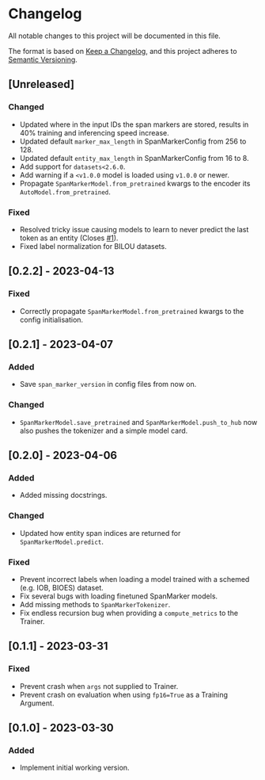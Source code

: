 # Changelog

All notable changes to this project will be documented in this file.

The format is based on [Keep a Changelog](https://keepachangelog.com/en/1.0.0/),
and this project adheres to [Semantic Versioning](https://semver.org/spec/v2.0.0.html).

<!--
Types of changes
* "Added" for new features.
* "Changed" for changes in existing functionality.
* "Deprecated" for soon-to-be removed features.
* "Removed" for now removed features.
* "Fixed" for any bug fixes.
* "Security" in case of vulnerabilities.
-->

## [Unreleased]

### Changed

- Updated where in the input IDs the span markers are stored, results in 40% training and inferencing speed increase.
- Updated default `marker_max_length` in SpanMarkerConfig from 256 to 128.
- Updated default `entity_max_length` in SpanMarkerConfig from 16 to 8.
- Add support for `datasets<2.6.0`.
- Add warning if a `<v1.0.0` model is loaded using `v1.0.0` or newer.
- Propagate `SpanMarkerModel.from_pretrained` kwargs to the encoder its `AutoModel.from_pretrained`.

### Fixed

- Resolved tricky issue causing models to learn to never predict the last token as an entity (Closes [#1](https://github.com/tomaarsen/SpanMarkerNER/pull/1)).
- Fixed label normalization for BILOU datasets.

## [0.2.2] - 2023-04-13

### Fixed

- Correctly propagate `SpanMarkerModel.from_pretrained` kwargs to the config initialisation.

## [0.2.1] - 2023-04-07

### Added

- Save `span_marker_version` in config files from now on.

### Changed

- `SpanMarkerModel.save_pretrained` and `SpanMarkerModel.push_to_hub` now also pushes the tokenizer and a simple model card.

## [0.2.0] - 2023-04-06

### Added

- Added missing docstrings.

### Changed

- Updated how entity span indices are returned for `SpanMarkerModel.predict`.

### Fixed

- Prevent incorrect labels when loading a model trained with a schemed (e.g. IOB, BIOES) dataset.
- Fix several bugs with loading finetuned SpanMarker models.
- Add missing methods to `SpanMarkerTokenizer`.
- Fix endless recursion bug when providing a `compute_metrics` to the Trainer.

## [0.1.1] - 2023-03-31

### Fixed

- Prevent crash when `args` not supplied to Trainer.
- Prevent crash on evaluation when using `fp16=True` as a Training Argument.

## [0.1.0] - 2023-03-30

### Added

- Implement initial working version.